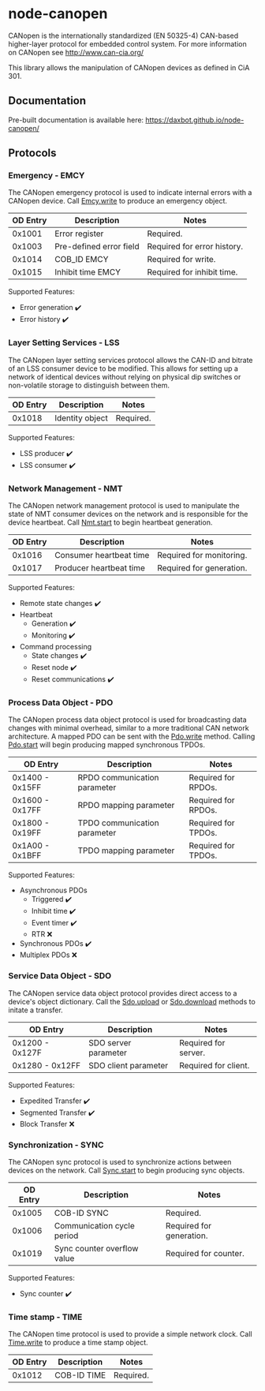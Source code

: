 # node-canopen
CANopen is the internationally standardized (EN 50325-4) CAN-based
higher-layer protocol for embedded control system. For more information on
CANopen see http://www.can-cia.org/

This library allows the manipulation of CANopen devices as defined in CiA 301.

## Documentation
Pre-built documentation is available here: https://daxbot.github.io/node-canopen/

## Protocols
### Emergency - EMCY
The CANopen emergency protocol is used to indicate internal errors with a
CANopen device. Call [Emcy.write][1] to produce an emergency object.

 OD Entry | Description             | Notes
 -------- | ----------------------- | ------------------------
  0x1001  | Error register          | Required.
  0x1003  | Pre-defined error field | Required for error history.
  0x1014  | COB_ID EMCY             | Required for write.
  0x1015  | Inhibit time EMCY       | Required for inhibit time.

Supported Features:
 - Error generation :heavy_check_mark:
 - Error history :heavy_check_mark:

[1]: https://daxbot.github.io/node-canopen/#emcywrite

### Layer Setting Services - LSS
The CANopen layer setting services protocol allows the CAN-ID and bitrate of
an LSS consumer device to be modified. This allows for setting up a network of
identical devices without relying on physical dip switches or non-volatile
storage to distinguish between them.

 OD Entry | Description             | Notes
 -------- | ----------------------- | ------------------------
  0x1018  | Identity object         | Required.

Supported Features:
 - LSS producer :heavy_check_mark:
 - LSS consumer :heavy_check_mark:

### Network Management - NMT
The CANopen network management protocol is used to manipulate the state of
NMT consumer devices on the network and is responsible for the device heartbeat.
Call [Nmt.start][2] to begin heartbeat generation.

 OD Entry | Description             | Notes
 -------- | ----------------------- | ------------------------
  0x1016  | Consumer heartbeat time | Required for monitoring.
  0x1017  | Producer heartbeat time | Required for generation.

Supported Features:
 - Remote state changes :heavy_check_mark:
 - Heartbeat
   - Generation :heavy_check_mark:
   - Monitoring :heavy_check_mark:
 - Command processing
    - State changes :heavy_check_mark:
    - Reset node :heavy_check_mark:
    - Reset communications :heavy_check_mark:

[2]: https://daxbot.github.io/node-canopen/#nmtstart

### Process Data Object - PDO
The CANopen process data object protocol is used for broadcasting data changes
with minimal overhead, similar to a more traditional CAN network architecture.
A mapped PDO can be sent with the [Pdo.write][3] method. Calling
[Pdo.start][4] will begin producing mapped synchronous TPDOs.

 OD Entry        | Description                  | Notes
 --------------- | ---------------------------- | ------------------
 0x1400 - 0x15FF | RPDO communication parameter | Required for RPDOs.
 0x1600 - 0x17FF | RPDO mapping parameter       | Required for RPDOs.
 0x1800 - 0x19FF | TPDO communication parameter | Required for TPDOs.
 0x1A00 - 0x1BFF | TPDO mapping parameter       | Required for TPDOs.

Supported Features:
 - Asynchronous PDOs
    - Triggered :heavy_check_mark:
    - Inhibit time :heavy_check_mark:
    - Event timer :heavy_check_mark:
    - RTR :x:
 - Synchronous PDOs :heavy_check_mark:
 - Multiplex PDOs :x:

[3]: https://daxbot.github.io/node-canopen/#pdowrite
[4]: https://daxbot.github.io/node-canopen/#pdostart

### Service Data Object - SDO
The CANopen service data object protocol provides direct access to a device's
object dictionary. Call the [Sdo.upload][5] or [Sdo.download][6] methods to
initate a transfer.

 OD Entry        | Description          | Notes
 --------------- | -------------------- | --------------------
 0x1200 - 0x127F | SDO server parameter | Required for server.
 0x1280 - 0x12FF | SDO client parameter | Required for client.

Supported Features:
 - Expedited Transfer :heavy_check_mark:
 - Segmented Transfer :heavy_check_mark:
 - Block Transfer :x:

[5]: https://daxbot.github.io/node-canopen/#sdoupload
[6]: https://daxbot.github.io/node-canopen/#sdodownload

### Synchronization - SYNC
The CANopen sync protocol is used to synchronize actions between devices on the
network. Call [Sync.start][7] to begin producing sync objects.

 OD Entry | Description                 | Notes
 -------- | --------------------------- | -----------------------------
  0x1005  | COB-ID SYNC                 | Required.
  0x1006  | Communication cycle period  | Required for generation.
  0x1019  | Sync counter overflow value | Required for counter.

Supported Features:
 - Sync counter :heavy_check_mark:

[7]: https://daxbot.github.io/node-canopen/#syncstart

###  Time stamp - TIME
The CANopen time protocol is used to provide a simple network clock. Call
[Time.write][8] to produce a time stamp object.

 OD Entry | Description | Notes
 -------- | ----------- | ---------
  0x1012  | COB-ID TIME | Required.

[8]: https://daxbot.github.io/node-canopen/#timewrite
